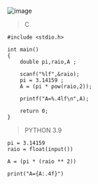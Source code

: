 ![image](https://github.com/lufffe/Beecrowd/assets/90646635/8d7bac37-9a33-4425-aa41-ae40c0ba79d9)

>C

 	#include <stdio.h>
	
	int main()
	{
		double pi,raio,A ;
		
		scanf("%lf",&raio);
		pi = 3.14159 ;
		A = (pi * pow(raio,2));
		
		printf("A=%.4lf\n",A);
		
		return 0;
	}
	
>PYTHON 3.9
	
	pi = 3.14159
	raio = float(input())
	
	A = (pi * (raio ** 2))
	
	print("A={A:.4f}")
